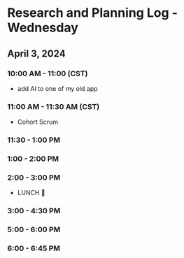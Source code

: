 # Research and Planning Log - Wednesday

## April 3, 2024

### 10:00 AM - 11:00 (CST)

- add AI to one of my old app

### 11:00 AM - 11:30 AM (CST)

- Cohort Scrum

### 11:30 - 1:00 PM

### 1:00 - 2:00 PM

### 2:00 - 3:00 PM

- LUNCH 🍔

### 3:00 - 4:30 PM



### 5:00 - 6:00 PM



### 6:00 - 6:45 PM

